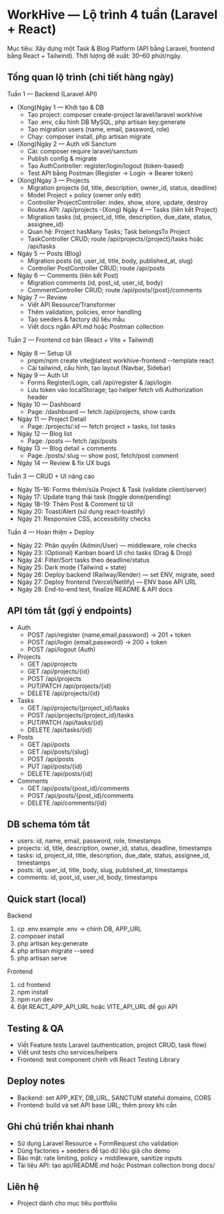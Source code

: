 # WorkHive — Lộ trình 4 tuần (Laravel + React)

Mục tiêu: Xây dựng một Task & Blog Platform (API bằng Laravel, frontend bằng React + Tailwind). Thời lượng đề xuất: 30–60 phút/ngày.

## Tổng quan lộ trình (chi tiết hàng ngày)

Tuần 1 — Backend (Laravel API)

- (Xong)Ngày 1 — Khởi tạo & DB
  - Tạo project: composer create-project laravel/laravel workhive
  - Tạo .env, cấu hình DB MySQL, php artisan key:generate
  - Tạo migration users (name, email, password, role)
  - Chạy: composer install, php artisan migrate
- (Xong)Ngày 2 — Auth với Sanctum
  - Cài: composer require laravel/sanctum
  - Publish config & migrate
  - Tạo AuthController: register/login/logout (token-based)
  - Test API bằng Postman (Register → Login → Bearer token)
- (Xong)Ngày 3 — Projects
  - Migration projects (id, title, description, owner_id, status, deadline)
  - Model Project + policy (owner only edit)
  - Controller ProjectController: index, show, store, update, destroy
  - Routes API: /api/projects
    -(Xong) Ngày 4 — Tasks (liên kết Project)
  - Migration tasks (id, project_id, title, description, due_date, status, assignee_id)
  - Quan hệ: Project hasMany Tasks; Task belongsTo Project
  - TaskController CRUD; route /api/projects/{project}/tasks hoặc /api/tasks
- Ngày 5 — Posts (Blog)
  - Migration posts (id, user_id, title, body, published_at, slug)
  - Controller PostController CRUD; route /api/posts
- Ngày 6 — Comments (liên kết Post)
  - Migration comments (id, post_id, user_id, body)
  - CommentController CRUD; route /api/posts/{post}/comments
- Ngày 7 — Review
  - Viết API Resource/Transformer
  - Thêm validation, policies, error handling
  - Tạo seeders & factory dữ liệu mẫu
  - Viết docs ngắn API.md hoặc Postman collection

Tuần 2 — Frontend cơ bản (React + Vite + Tailwind)

- Ngày 8 — Setup UI
  - pnpm/npm create vite@latest workhive-frontend --template react
  - Cài tailwind, cấu hình, tạo layout (Navbar, Sidebar)
- Ngày 9 — Auth UI
  - Forms Register/Login, call /api/register & /api/login
  - Lưu token vào localStorage; tạo helper fetch với Authorization header
- Ngày 10 — Dashboard
  - Page: /dashboard — fetch /api/projects, show cards
- Ngày 11 — Project Detail
  - Page: /projects/:id — fetch project + tasks, list tasks
- Ngày 12 — Blog list
  - Page: /posts — fetch /api/posts
- Ngày 13 — Blog detail + comments
  - Page: /posts/:slug — show post, fetch/post comment
- Ngày 14 — Review & fix UX bugs

Tuần 3 — CRUD + UI nâng cao

- Ngày 15–16: Forms thêm/sửa Project & Task (validate client/server)
- Ngày 17: Update trạng thái task (toggle done/pending)
- Ngày 18–19: Thêm Post & Comment từ UI
- Ngày 20: Toast/Alert (sử dụng react-toastify)
- Ngày 21: Responsive CSS, accessibility checks

Tuần 4 — Hoàn thiện + Deploy

- Ngày 22: Phân quyền (Admin/User) — middleware, role checks
- Ngày 23: (Optional) Kanban board UI cho tasks (Drag & Drop)
- Ngày 24: Filter/Sort tasks theo deadline/status
- Ngày 25: Dark mode (Tailwind + state)
- Ngày 26: Deploy backend (Railway/Render) — set ENV, migrate, seed
- Ngày 27: Deploy frontend (Vercel/Netlify) — ENV base API URL
- Ngày 28: End-to-end test, finalize README & API docs

## API tóm tắt (gợi ý endpoints)

- Auth
  - POST /api/register {name,email,password} → 201 + token
  - POST /api/login {email,password} → 200 + token
  - POST /api/logout (Auth)
- Projects
  - GET /api/projects
  - GET /api/projects/{id}
  - POST /api/projects
  - PUT/PATCH /api/projects/{id}
  - DELETE /api/projects/{id}
- Tasks
  - GET /api/projects/{project_id}/tasks
  - POST /api/projects/{project_id}/tasks
  - PUT/PATCH /api/tasks/{id}
  - DELETE /api/tasks/{id}
- Posts
  - GET /api/posts
  - GET /api/posts/{slug}
  - POST /api/posts
  - PUT /api/posts/{id}
  - DELETE /api/posts/{id}
- Comments
  - GET /api/posts/{post_id}/comments
  - POST /api/posts/{post_id}/comments
  - DELETE /api/comments/{id}

## DB schema tóm tắt

- users: id, name, email, password, role, timestamps
- projects: id, title, description, owner_id, status, deadline, timestamps
- tasks: id, project_id, title, description, due_date, status, assignee_id, timestamps
- posts: id, user_id, title, body, slug, published_at, timestamps
- comments: id, post_id, user_id, body, timestamps

## Quick start (local)

Backend

1. cp .env.example .env -> chỉnh DB, APP_URL
2. composer install
3. php artisan key:generate
4. php artisan migrate --seed
5. php artisan serve

Frontend

1. cd frontend
2. npm install
3. npm run dev
4. Đặt REACT_APP_API_URL hoặc VITE_API_URL để gọi API

## Testing & QA

- Viết Feature tests Laravel (authentication, project CRUD, task flow)
- Viết unit tests cho services/helpers
- Frontend: test component chính với React Testing Library

## Deploy notes

- Backend: set APP_KEY, DB_URL, SANCTUM stateful domains, CORS
- Frontend: build và set API base URL; thêm proxy khi cần

## Ghi chú triển khai nhanh

- Sử dụng Laravel Resource + FormRequest cho validation
- Dùng factories + seeders để tạo dữ liệu giả cho demo
- Bảo mật: rate limiting, policy + middleware, sanitize inputs
- Tài liệu API: tạo api/README.md hoặc Postman collection trong docs/

## Liên hệ

- Project dành cho mục tiêu portfolio
